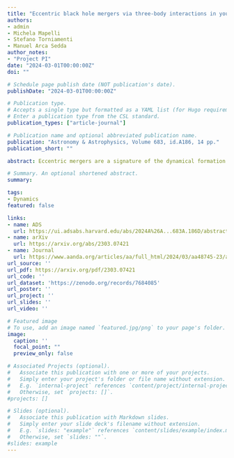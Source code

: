 ```yaml
---
title: "Eccentric black hole mergers via three-body interactions in young, globular, and nuclear star clusters"
authors:
- admin
- Michela Mapelli
- Stefano Torniamenti
- Manuel Arca Sedda
author_notes:
- "Project PI"
date: "2024-03-01T00:00:00Z"
doi: ""

# Schedule page publish date (NOT publication's date).
publishDate: "2024-03-01T00:00:00Z"

# Publication type.
# Accepts a single type but formatted as a YAML list (for Hugo requirements).
# Enter a publication type from the CSL standard.
publication_types: ["article-journal"]

# Publication name and optional abbreviated publication name.
publication: "Astronomy & Astrophysics, Volume 683, id.A186, 14 pp."
publication_short: ""

abstract: Eccentric mergers are a signature of the dynamical formation channel of binary black holes (BBHs) in dense stellar environments and hierarchical triple systems. Here, we investigate the formation of eccentric mergers via binary-single interactions by means of 2.5 × 10^5 direct N-body simulations. Our simulations include post-Newtonian terms up to the 2.5th order and model the typical environment of young (YSCs), globular (GCs), and nuclear star clusters (NSCs). Around 0.6% (1%) of our mergers in NSCs (GCs) have an eccentricity > 0.1 when the emitted gravitational wave frequency is 10 Hz in the source frame, while in YSCs this fraction rises to 1.6%. Approximately ∼63% of these mergers are produced by chaotic, resonant interactions where temporary binaries are continuously formed and destroyed, while ∼31% arise from an almost direct collision of two black holes (BHs). Lastly, ∼6% of these eccentric mergers occur in temporary hierarchical triples. We find that binaries undergoing a flyby generally develop smaller tilt angles with respect to exchanges. This result challenges the idea that perfectly isotropic spin orientations are produced by dynamics. The environment dramatically affects BH retention 0%, 3.1%, and 19.9% of all the remnant BHs remain in YSCs, GCs, and NSCs, respectively. The fraction of massive BHs also depends on the host cluster properties, with pair-instability (60 ≤ MBH/M⊙ ≤ 100) and intermediate-mass (M_BH ≥ 100 M⊙) BHs accounting for approximately ∼44% and 1.6% of the mergers in YSCs, ∼33% and 0.7% in GCs, and ∼28% and 0.4% in NSCs, respectively.

# Summary. An optional shortened abstract.
summary:

tags:
- Dynamics
featured: false

links:
- name: ADS
  url: https://ui.adsabs.harvard.edu/abs/2024A%26A...683A.186D/abstract
- name: arXiv
  url: https://arxiv.org/abs/2303.07421
- name: Journal
  url: https://www.aanda.org/articles/aa/full_html/2024/03/aa48745-23/aa48745-23.html
url_source: ''
url_pdf: https://arxiv.org/pdf/2303.07421
url_code: ''
url_dataset: 'https://zenodo.org/records/7684085'
url_poster: ''
url_project: ''
url_slides: ''
url_video: ''

# Featured image
# To use, add an image named `featured.jpg/png` to your page's folder. 
image:
  caption: ''
  focal_point: ""
  preview_only: false

# Associated Projects (optional).
#   Associate this publication with one or more of your projects.
#   Simply enter your project's folder or file name without extension.
#   E.g. `internal-project` references `content/project/internal-project/index.md`.
#   Otherwise, set `projects: []`.
#projects: []

# Slides (optional).
#   Associate this publication with Markdown slides.
#   Simply enter your slide deck's filename without extension.
#   E.g. `slides: "example"` references `content/slides/example/index.md`.
#   Otherwise, set `slides: ""`.
#slides: example
---
```


